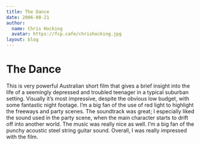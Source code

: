 ```yaml
---
title: The Dance
date: 2006-08-21
author:
  name: Chris Hocking
  avatar: https://fcp.cafe/chrishocking.jpg
layout: blog
---
```

# The Dance

This is very powerful Australian short film that gives a brief insight into the life of a seemingly depressed and troubled teenager in a typical suburban setting. Visually it’s most impressive, despite the obvious low budget, with some fantastic night footage. I’m a big fan of the use of red light to highlight the freeways and party scenes. The soundtrack was great; I especially liked the sound used in the party scene, when the main character starts to drift off into another world. The music was really nice as well. I’m a big fan of the punchy acoustic steel string guitar sound. Overall, I was really impressed with the film.